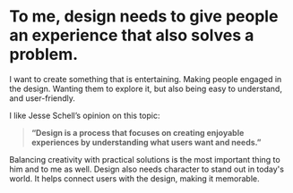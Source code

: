 # To me, design needs to give people an experience that also solves a problem.

I want to create something that is entertaining. Making people engaged in the design. Wanting them to explore it, but also being easy to understand, and user-friendly.

I like Jesse Schell’s opinion on this topic:

> **“Design is a process that focuses on creating enjoyable experiences by understanding what users want and needs.”**

Balancing creativity with practical solutions is the most important thing to him and to me as well. Design also needs character to stand out in today's world. It helps connect users with the design, making it memorable.
